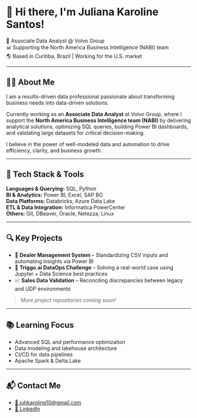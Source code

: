 # 👋 Hi there, I'm Juliana Karoline Santos!

💼 Associate Data Analyst @ Volvo Group  
📊 Supporting the North America Business Intelligence (NABI) team  
🌎 Based in Curitiba, Brazil | Working for the U.S. market  

---

## 👩‍💻 About Me

I am a results-driven data professional passionate about transforming business needs into data-driven solutions.

Currently working as an **Associate Data Analyst** at Volvo Group, where I support the **North America Business Intelligence team (NABI)** by delivering analytical solutions, optimizing SQL queries, building Power BI dashboards, and validating large datasets for critical decision-making.

I believe in the power of well-modeled data and automation to drive efficiency, clarity, and business growth.

---

## 🧰 Tech Stack & Tools

**Languages & Querying:** SQL, Python  
**BI & Analytics:** Power BI, Excel, SAP BO  
**Data Platforms:** Databricks, Azure Data Lake  
**ETL & Data Integration:** Informatica PowerCenter  
**Others:** Git, DBeaver, Oracle, Netezza, Linux

---

## 🔍 Key Projects

- 🔧 **Dealer Management System** – Standardizing CSV inputs and automating insights via Power BI  
- 🧠 **Triggo.ai DataOps Challenge** – Solving a real-world case using Jupyter + Data Science best practices  
- 📈 **Sales Data Validation** – Reconciling discrepancies between legacy and UDP environments  

> *More project repositories coming soon!*

---

## 📚 Learning Focus

- Advanced SQL and performance optimization  
- Data modeling and lakehouse architecture  
- CI/CD for data pipelines  
- Apache Spark & Delta Lake  

---

## 📬 Contact Me

- [📧 juhkaroline10@gmail.com](mailto:juhkaroline10@gmail.com)  
- [🔗 LinkedIn](https://www.linkedin.com/in/julianakarolinesantos/)  
